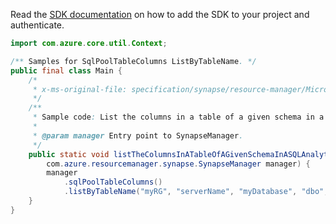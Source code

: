 Read the [SDK documentation](https://github.com/Azure/azure-sdk-for-java/blob/azure-resourcemanager-synapse_1.0.0-beta.5/sdk/synapse/azure-resourcemanager-synapse/README.md) on how to add the SDK to your project and authenticate.

```java
import com.azure.core.util.Context;

/** Samples for SqlPoolTableColumns ListByTableName. */
public final class Main {
    /*
     * x-ms-original-file: specification/synapse/resource-manager/Microsoft.Synapse/stable/2021-06-01/examples/ListSqlPoolColumns.json
     */
    /**
     * Sample code: List the columns in a table of a given schema in a SQL Analytics pool.
     *
     * @param manager Entry point to SynapseManager.
     */
    public static void listTheColumnsInATableOfAGivenSchemaInASQLAnalyticsPool(
        com.azure.resourcemanager.synapse.SynapseManager manager) {
        manager
            .sqlPoolTableColumns()
            .listByTableName("myRG", "serverName", "myDatabase", "dbo", "table1", null, Context.NONE);
    }
}
```
